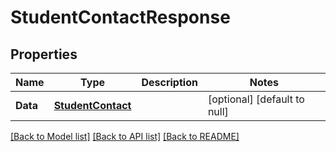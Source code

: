 # StudentContactResponse

## Properties
Name | Type | Description | Notes
------------ | ------------- | ------------- | -------------
**Data** | [**StudentContact**](StudentContact.md) |  | [optional] [default to null]

[[Back to Model list]](../README.md#documentation-for-models) [[Back to API list]](../README.md#documentation-for-api-endpoints) [[Back to README]](../README.md)


